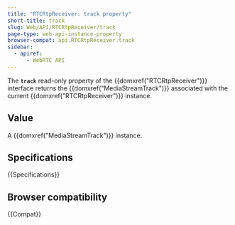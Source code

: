 ```yaml
---
title: "RTCRtpReceiver: track property"
short-title: track
slug: Web/API/RTCRtpReceiver/track
page-type: web-api-instance-property
browser-compat: api.RTCRtpReceiver.track
sidebar:
  - apiref:
      - WebRTC API
---
```


The **`track`** read-only property of the
{{domxref("RTCRtpReceiver")}} interface returns the {{domxref("MediaStreamTrack")}}
associated with the current {{domxref("RTCRtpReceiver")}} instance.

## Value

A {{domxref("MediaStreamTrack")}} instance.

## Specifications

{{Specifications}}

## Browser compatibility

{{Compat}}
